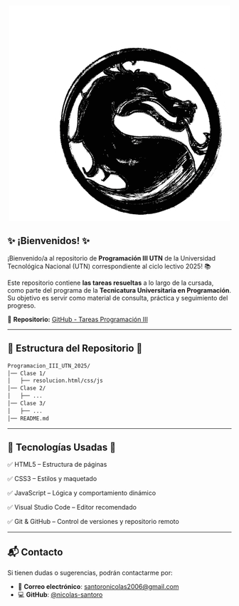 <div align="center">
  <img src="./IMAGENES/MK_Dragon.gif">
</div>

## ✨ ¡Bienvenidos! ✨

¡Bienvenido/a al repositorio de **Programación III UTN** de la Universidad Tecnológica Nacional (UTN) correspondiente al ciclo lectivo 2025! 📚

Este repositorio contiene **las tareas resueltas** a lo largo de la cursada, como parte del programa de la **Tecnicatura Universitaria en Programación**. Su objetivo es servir como material de consulta, práctica y seguimiento del progreso.

🔗 **Repositorio:** [GitHub - Tareas Programación III](https://github.com/nicolas-santoro/Programacion_III_UTN)

---

## 📂 Estructura del Repositorio 📂

```bash
Programacion_III_UTN_2025/
│── Clase 1/
│   ├── resolucion.html/css/js
│── Clase 2/
│   ├── ...
│── Clase 3/
│   ├── ...
│── README.md
```

---

## 🧰 Tecnologías Usadas 🧰

✅ HTML5 – Estructura de páginas

✅ CSS3 – Estilos y maquetado

✅ JavaScript – Lógica y comportamiento dinámico

✅ Visual Studio Code – Editor recomendado

✅ Git & GitHub – Control de versiones y repositorio remoto

---

## 📬 Contacto

Si tienen dudas o sugerencias, podrán contactarme por:

- 📧 **Correo electrónico**: [santoronicolas2006@gmail.com](mailto:santoronicolas2006@gmail.com)
- 💻 **GitHub**: [@nicolas-santoro](https://github.com/nicolas-santoro)
